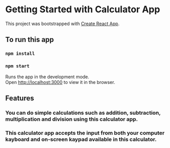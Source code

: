 # Getting Started with Calculator App

This project was bootstrapped with [Create React App](https://github.com/facebook/create-react-app).

## To run this app

### `npm install`

### `npm start`

Runs the app in the development mode.\
Open [http://localhost:3000](http://localhost:3000) to view it in the browser.

## Features
### You can do simple calculations such as addition, subtraction, multiplication and division using this calculator app.
### This calculator app accepts the input from both your computer kayboard and on-screen kaypad available in this calculator.
